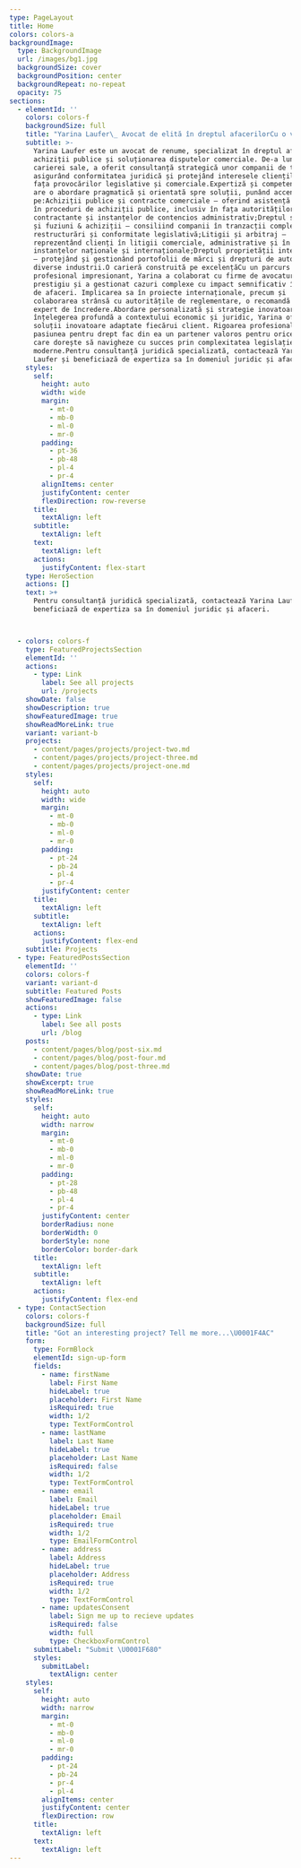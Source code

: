 ```yaml
---
type: PageLayout
title: Home
colors: colors-a
backgroundImage:
  type: BackgroundImage
  url: /images/bg1.jpg
  backgroundSize: cover
  backgroundPosition: center
  backgroundRepeat: no-repeat
  opacity: 75
sections:
  - elementId: ''
    colors: colors-f
    backgroundSize: full
    title: "Yarina Laufer\_ Avocat de elită în dreptul afacerilorCu o vastă experiență în domeniul juridic"
    subtitle: >-
      Yarina Laufer este un avocat de renume, specializat în dreptul afacerilor,
      achiziții publice și soluționarea disputelor comerciale. De-a lungul
      carierei sale, a oferit consultanță strategică unor companii de top,
      asigurând conformitatea juridică și protejând interesele clienților săi în
      fața provocărilor legislative și comerciale.Expertiză și competențeYarina
      are o abordare pragmatică și orientată spre soluții, punând accent
      pe:Achiziții publice și contracte comerciale – oferind asistență juridică
      în proceduri de achiziții publice, inclusiv în fața autorităților
      contractante și instanțelor de contencios administrativ;Dreptul societar
      și fuziuni & achiziții – consiliind companii în tranzacții complexe,
      restructurări și conformitate legislativă;Litigii și arbitraj –
      reprezentând clienți în litigii comerciale, administrative și în fața
      instanțelor naționale și internaționale;Dreptul proprietății intelectuale
      – protejând și gestionând portofolii de mărci și drepturi de autor în
      diverse industrii.O carieră construită pe excelențăCu un parcurs
      profesional impresionant, Yarina a colaborat cu firme de avocatură de
      prestigiu și a gestionat cazuri complexe cu impact semnificativ în mediul
      de afaceri. Implicarea sa în proiecte internaționale, precum și
      colaborarea strânsă cu autoritățile de reglementare, o recomandă drept un
      expert de încredere.Abordare personalizată și strategie inovatoarePrin
      înțelegerea profundă a contextului economic și juridic, Yarina oferă
      soluții inovatoare adaptate fiecărui client. Rigoarea profesională și
      pasiunea pentru drept fac din ea un partener valoros pentru orice companie
      care dorește să navigheze cu succes prin complexitatea legislației
      moderne.Pentru consultanță juridică specializată, contactează Yarina
      Laufer și beneficiază de expertiza sa în domeniul juridic și afaceri.
    styles:
      self:
        height: auto
        width: wide
        margin:
          - mt-0
          - mb-0
          - ml-0
          - mr-0
        padding:
          - pt-36
          - pb-48
          - pl-4
          - pr-4
        alignItems: center
        justifyContent: center
        flexDirection: row-reverse
      title:
        textAlign: left
      subtitle:
        textAlign: left
      text:
        textAlign: left
      actions:
        justifyContent: flex-start
    type: HeroSection
    actions: []
    text: >+
      Pentru consultanță juridică specializată, contactează Yarina Laufer și
      beneficiază de expertiza sa în domeniul juridic și afaceri.



  - colors: colors-f
    type: FeaturedProjectsSection
    elementId: ''
    actions:
      - type: Link
        label: See all projects
        url: /projects
    showDate: false
    showDescription: true
    showFeaturedImage: true
    showReadMoreLink: true
    variant: variant-b
    projects:
      - content/pages/projects/project-two.md
      - content/pages/projects/project-three.md
      - content/pages/projects/project-one.md
    styles:
      self:
        height: auto
        width: wide
        margin:
          - mt-0
          - mb-0
          - ml-0
          - mr-0
        padding:
          - pt-24
          - pb-24
          - pl-4
          - pr-4
        justifyContent: center
      title:
        textAlign: left
      subtitle:
        textAlign: left
      actions:
        justifyContent: flex-end
    subtitle: Projects
  - type: FeaturedPostsSection
    elementId: ''
    colors: colors-f
    variant: variant-d
    subtitle: Featured Posts
    showFeaturedImage: false
    actions:
      - type: Link
        label: See all posts
        url: /blog
    posts:
      - content/pages/blog/post-six.md
      - content/pages/blog/post-four.md
      - content/pages/blog/post-three.md
    showDate: true
    showExcerpt: true
    showReadMoreLink: true
    styles:
      self:
        height: auto
        width: narrow
        margin:
          - mt-0
          - mb-0
          - ml-0
          - mr-0
        padding:
          - pt-28
          - pb-48
          - pl-4
          - pr-4
        justifyContent: center
        borderRadius: none
        borderWidth: 0
        borderStyle: none
        borderColor: border-dark
      title:
        textAlign: left
      subtitle:
        textAlign: left
      actions:
        justifyContent: flex-end
  - type: ContactSection
    colors: colors-f
    backgroundSize: full
    title: "Got an interesting project? Tell me more...\U0001F4AC"
    form:
      type: FormBlock
      elementId: sign-up-form
      fields:
        - name: firstName
          label: First Name
          hideLabel: true
          placeholder: First Name
          isRequired: true
          width: 1/2
          type: TextFormControl
        - name: lastName
          label: Last Name
          hideLabel: true
          placeholder: Last Name
          isRequired: false
          width: 1/2
          type: TextFormControl
        - name: email
          label: Email
          hideLabel: true
          placeholder: Email
          isRequired: true
          width: 1/2
          type: EmailFormControl
        - name: address
          label: Address
          hideLabel: true
          placeholder: Address
          isRequired: true
          width: 1/2
          type: TextFormControl
        - name: updatesConsent
          label: Sign me up to recieve updates
          isRequired: false
          width: full
          type: CheckboxFormControl
      submitLabel: "Submit \U0001F680"
      styles:
        submitLabel:
          textAlign: center
    styles:
      self:
        height: auto
        width: narrow
        margin:
          - mt-0
          - mb-0
          - ml-0
          - mr-0
        padding:
          - pt-24
          - pb-24
          - pr-4
          - pl-4
        alignItems: center
        justifyContent: center
        flexDirection: row
      title:
        textAlign: left
      text:
        textAlign: left
---
```

